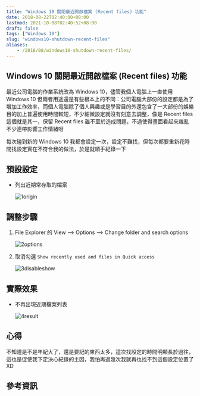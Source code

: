 ```yaml
---
title: "Windows 10 關閉最近開啟檔案 (Recent files) 功能"
date: 2018-08-22T02:40:00+08:00
lastmod: 2021-10-08T02:40:52+08:00
draft: false
tags: ["Windows 10"]
slug: "windows10-shutdown-recent-files"
aliases:
    - /2018/08/windows10-shutdown-recent-files/
---
```

## Windows 10 關閉最近開啟檔案 (Recent files) 功能

最近公司電腦的作業系統改為 Windows 10，儘管我個人電腦上一直使用 Windows 10 但兩者用途還是有些根本上的不同：公司電腦大部份的設定都是為了增加工作效率，而個人電腦除了個人興趣或是學習目的外還包含了一大部份的娛樂目的加上普遍使用時間較短，不少細微設定就沒有刻意去調整，像是 Recent files 這個就是其一，保留 Recent files 雖不至於造成問題，不過使得畫面看起來雜亂不少連帶影響工作情緒呀

每次碰到新的 Windows 10 我都會設定一次，設定不難找，但每次都要重新花時間找設定實在不符合我的做法，於是就順手紀錄一下

## 預設設定

* 列出近期常存取的檔案  

    ![1origin](https://user-images.githubusercontent.com/3851540/44501578-69936880-a6c0-11e8-8567-b81fde291858.png)

## 調整步驟

1. File Explorer 的 View --> Options --> Change folder and search options

    ![2options](https://user-images.githubusercontent.com/3851540/44501579-69936880-a6c0-11e8-8f4e-43d1861411c5.png)
2. 取消勾選 `Show recently used and files in Quick access`

    ![3disableshow](https://user-images.githubusercontent.com/3851540/44501580-6a2bff00-a6c0-11e8-8d32-78c7608887c1.png)

## 實際效果

* 不再出現近期檔案列表

    ![4result](https://user-images.githubusercontent.com/3851540/44501581-6a2bff00-a6c0-11e8-8807-5de4912a14dd.png)

## 心得

不知道是不是年紀大了，還是要記的東西太多，這次找設定的時間明顯長於過往，這也是促使我下定決心紀錄的主因，我怕再過幾次我就再也找不到這個設定位置了XD

## 參考資訊
